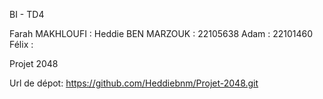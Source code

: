 BI - TD4

Farah MAKHLOUFI :
Heddie BEN MARZOUK : 22105638
Adam : 22101460
Félix :

Projet 2048

Url de dépot: https://github.com/Heddiebnm/Projet-2048.git







